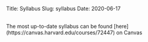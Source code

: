 Title: Syllabus
Slug: syllabus
Date: 2020-06-17

</br>
The most up-to-date syllabus can be found [here](https://canvas.harvard.edu/courses/72447) on Canvas
